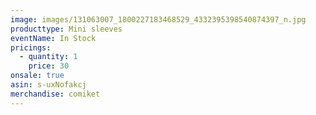 ```yaml
---
image: images/131063007_1800227183468529_4332395398540874397_n.jpg
producttype: Mini sleeves
eventName: In Stock
pricings:
  - quantity: 1
    price: 30
onsale: true
asin: s-uxNofakcj
merchandise: comiket
---
```

